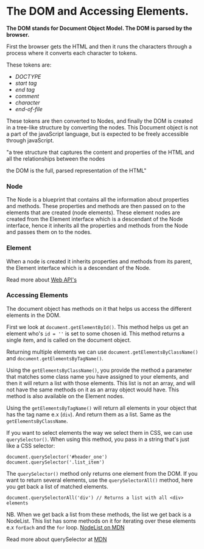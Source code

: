 # The DOM and Accessing Elements.

**The DOM stands for Document Object Model. The DOM is parsed by the browser.**


First the browser gets the HTML and then it runs the characters through a process where it converts each character to tokens.

These tokens are:

- *DOCTYPE*
- *start tag*
- *end tag*
- *comment*
- *character*
- *end-of-file*

These tokens are then converted to Nodes, and finally the DOM is created in a tree-like structure by converting the nodes. This Document object is not a part of the javaScript language, but is expected to be freely accessible through javaScript.

"a tree structure that captures the content and properties of the HTML and all the relationships between the nodes

the DOM is the full, parsed representation of the HTML"

### Node

The Node is a blueprint that contains all the information about properties and methods. These properties and methods are then passed on to the elements that are created (node elements). These element nodes are created from the Element interface which is a descendant of the Node interface, hence it inherits all the properties and methods from the Node and passes them on to the nodes.

### Element

When a node is created it inherits properties and methods from its parent, the Element interface which is a descendant of the Node.

Read more about [Web API's](https://developer.mozilla.org/en-US/docs/Web/API)

### Accessing Elements

The document object has methods on it that helps us access the different elements in the DOM.

 First we look at `document.getElementById()`. This method helps us get an element who's `id = ''` is set to some chosen id. This method returns a single item, and is called on the document object.

Returning multiple elements we can use `document.getElementsByClassName()` and `document.getElementsByTagName()`.

Using the `getElementsByClassName()`, you provide the method a parameter that matches some class name you have assigned to your elements, and then it will return a list with those elements. This list is not an array, and will not have the same methods on it as an array object would have. This method is also available on the Element nodes.

Using the `getElementsByTagName()` will return all elements in your object that has the tag name e.x (`div`). And return them as a list. Same as the `getElementsByClassName`.

If you want to select elements the way we select them in CSS, we can use `querySelector()`.  When using this method, you pass in a string that's just like a CSS selector:

`document.querySelector('#header_one')`
`document.querySelector('.list_item')`

The `querySelector()` method only returns one element from the DOM. If you want to return several elements, use the `querySelectorAll()` method, here you get back a list of matched elements.

`document.querySelectorAll('div') // Returns a list with all <div> elements`

NB. When we get back a list from these methods, the list we get back is a NodeList. This list has some methods on it for iterating over these elements e.x `forEach` and the `for` loop.
[NodeList on MDN](https://developer.mozilla.org/en-US/docs/Web/API/NodeList)

Read more about querySelector at [MDN](https://developer.mozilla.org/en-US/docs/Web/API/Document/querySelector)
